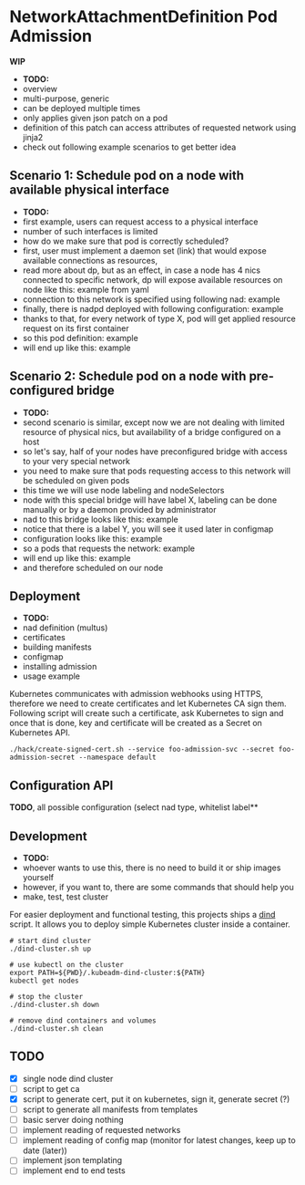 # NetworkAttachmentDefinition Pod Admission

**WIP**

- **TODO:**
- overview
- multi-purpose, generic
- can be deployed multiple times
- only applies given json patch on a pod
- definition of this patch can access attributes of requested network using jinja2
- check out following example scenarios to get better idea

## Scenario 1: Schedule pod on a node with available physical interface

- **TODO:**
- first example, users can request access to a physical interface
- number of such interfaces is limited
- how do we make sure that pod is correctly scheduled?
- first, user must implement a daemon set (link) that would expose available connections as resources,
- read more about dp, but as an effect, in case a node has 4 nics connected to specific network, dp will expose available resources on node like this: example from yaml
- connection to this network is specified using following nad: example
- finally, there is nadpd deployed with following configuration: example
- thanks to that, for every network of type X, pod will get applied resource request on its first container
- so this pod definition: example
- will end up like this: example

## Scenario 2: Schedule pod on a node with pre-configured bridge

- **TODO:**
- second scenario is similar, except now we are not dealing with limited resource of physical nics, but availability of a bridge configured on a host
- so let's say, half of your nodes have preconfigured bridge with access to your very special network
- you need to make sure that pods requesting access to this network will be scheduled on given pods
- this time we will use node labeling and nodeSelectors
- node with this special bridge will have label X, labeling can be done manually or by a daemon provided by administrator
- nad to this bridge looks like this: example
- notice that there is a label Y, you will see it used later in configmap
- configuration looks like this: example
- so a pods that requests the network: example
- will end up like this: example
- and therefore scheduled on our node

## Deployment

- **TODO:**
- nad definition (multus)
- certificates
- building manifests
- configmap
- installing admission
- usage example

Kubernetes communicates with admission webhooks using HTTPS, therefore we need to
create certificates and let Kubernetes CA sign them. Following script will create
such a certificate, ask Kubernetes to sign and once that is done, key and certificate
will be created as a Secret on Kubernetes API.

```shell
./hack/create-signed-cert.sh --service foo-admission-svc --secret foo-admission-secret --namespace default
```

## Configuration API

**TODO**, all possible configuration (select nad type, whitelist label**

## Development

- **TODO:**
- whoever wants to use this, there is no need to build it or ship images yourself
- however, if you want to, there are some commands that should help you
- make, test, test cluster

For easier deployment and functional testing, this projects ships a
[dind](https://github.com/kubernetes-sigs/kubeadm-dind-cluster) script. It
allows you to deploy simple Kubernetes cluster inside a container.

```shell
# start dind cluster
./dind-cluster.sh up

# use kubectl on the cluster
export PATH=${PWD}/.kubeadm-dind-cluster:${PATH}
kubectl get nodes

# stop the cluster
./dind-cluster.sh down

# remove dind containers and volumes
./dind-cluster.sh clean
```

## TODO

- [x] single node dind cluster
- [ ] script to get ca
- [x] script to generate cert, put it on kubernetes, sign it, generate secret (?)
- [ ] script to generate all manifests from templates
- [ ] basic server doing nothing
- [ ] implement reading of requested networks
- [ ] implement reading of config map (monitor for latest changes, keep up to date (later))
- [ ] implement json templating
- [ ] implement end to end tests
